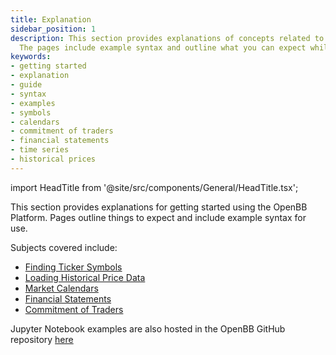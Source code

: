 ```yaml
---
title: Explanation
sidebar_position: 1
description: This section provides explanations of concepts related to usage and getting started with the OpenBB Platform.
  The pages include example syntax and outline what you can expect while working with the OpenBB Python interface and REST API.
keywords:
- getting started
- explanation
- guide
- syntax
- examples
- symbols
- calendars
- commitment of traders
- financial statements
- time series
- historical prices
---
```


import HeadTitle from '@site/src/components/General/HeadTitle.tsx';

<HeadTitle title="Explanation - Usage | OpenBB Platform Docs" />

This section provides explanations for getting started using the OpenBB Platform.
Pages outline things to expect and include example syntax for use.

Subjects covered include:

- [Finding Ticker Symbols](explanation/find_symbols)
- [Loading Historical Price Data](explanation/historical_prices)
- [Market Calendars](explanation/market_calendars)
- [Financial Statements](explanations/financial_statements)
- [Commitment of Traders](explanations/commitment_of_traders)

Jupyter Notebook examples are also hosted in the OpenBB GitHub repository [here](https://github.com/OpenBB-finance/OpenBBTerminal/tree/develop/examples)
